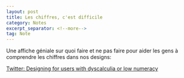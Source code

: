 ```yaml
---
layout: post
title: Les chiffres, c'est difficile
category: Notes
excerpt_separator: <!--more-->
tag: Note
---
```


Une affiche géniale sur quoi faire et ne pas faire pour aider les gens à comprendre les chiffres dans nos designs: 
<!--more-->

[Twitter: Designing for users with dyscalculia or low numeracy ](https://twitter.com/LauraParkerUX/status/1597160048786313216)

